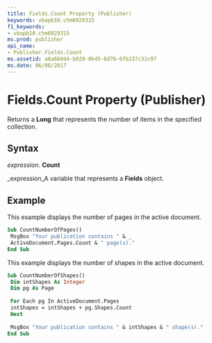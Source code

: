 ```yaml
---
title: Fields.Count Property (Publisher)
keywords: vbapb10.chm6029315
f1_keywords:
- vbapb10.chm6029315
ms.prod: publisher
api_name:
- Publisher.Fields.Count
ms.assetid: a8a6b0d4-b029-0b45-6d76-6fb237c31c97
ms.date: 06/08/2017
---
```



# Fields.Count Property (Publisher)

Returns a  **Long** that represents the number of items in the specified collection.


## Syntax

 _expression_. **Count**

 _expression_A variable that represents a  **Fields** object.


## Example

This example displays the number of pages in the active document.


```vb
Sub CountNumberOfPages() 
 MsgBox "Your publication contains " & _ 
 ActiveDocument.Pages.Count & " page(s)." 
End Sub
```

This example displays the number of shapes in the active document.




```vb
Sub CountNumberOfShapes() 
 Dim intShapes As Integer 
 Dim pg As Page 
 
 For Each pg In ActiveDocument.Pages 
 intShapes = intShapes + pg.Shapes.Count 
 Next 
 
 MsgBox "Your publication contains " & intShapes & " shape(s)." 
End Sub
```


